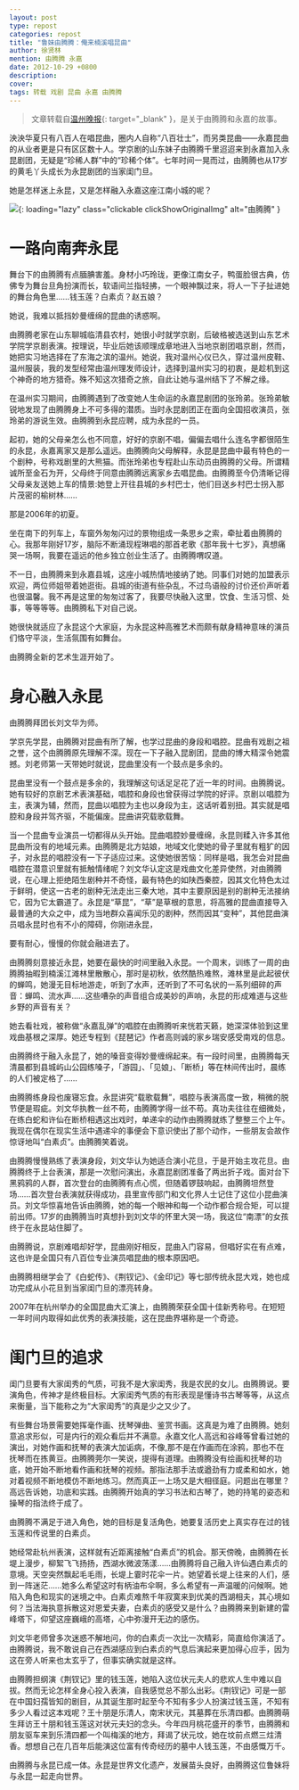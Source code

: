 ```yaml
---
layout: post
type: repost
categories: repost
title: "鲁妹由腾腾：俺来楠溪唱昆曲"
author: 徐贤林
mention: 由腾腾 永嘉
date: 2012-10-29 +0800
description: 
cover: 
tags: 转载 戏剧 昆曲 永嘉 由腾腾
---
```


> 文章转载自[温州晚报](http://www.wzrb.com.cn/mobile_show.aspx?id=421753){: target="_blank" }，是关于由腾腾和永嘉的故事。

泱泱华夏只有八百人在唱昆曲，圈内人自称“八百壮士”，而另类昆曲——永嘉昆曲的从业者更是只有区区数十人。学京剧的山东妹子由腾腾千里迢迢来到永嘉加入永昆剧团，无疑是“珍稀人群”中的“珍稀个体”。七年时间一晃而过，由腾腾也从17岁的黄毛丫头成长为永昆剧团的当家闺门旦。

她是怎样迷上永昆，又是怎样融入永嘉这座江南小城的呢？

![](https://apqx.oss-cn-hangzhou.aliyuncs.com/blog/repost_20121029/youtengteng.jpg){: loading="lazy" class="clickable clickShowOriginalImg" alt="由腾腾" }

# 一路向南奔永昆

舞台下的由腾腾有点腼腆害羞。身材小巧玲珑，更像江南女子，鸭蛋脸很古典，仿佛专为舞台旦角扮演而长，软语间兰指轻拂，一个眼神飘过来，将人一下子扯进她的舞台角色里……钱玉莲？白素贞？赵五娘？

她说，我难以抵挡妙曼缠绵的昆曲的诱惑啊。

由腾腾老家在山东聊城临清县农村，她很小时就学京剧，后破格被选送到山东艺术学院学京剧表演。按理说，毕业后她该顺理成章地进入当地京剧团唱京剧，然而，她把实习地选择在了东海之滨的温州。她说，我对温州心仪已久，穿过温州皮鞋、温州服装，我的发型经常由温州理发师设计，选择到温州实习的初衷，是趁机到这个神奇的地方猎奇。殊不知这次猎奇之旅，自此让她与温州结下了不解之缘。

在温州实习期间，由腾腾遇到了改变她人生命运的永嘉昆剧团的张玲弟。张玲弟敏锐地发现了由腾腾身上不可多得的潜质。当时永昆剧团正在面向全国招收演员，张玲弟的游说生效。由腾腾到永昆应聘，成为永昆的一员。

起初，她的父母亲怎么也不同意，好好的京剧不唱，偏偏去唱什么连名字都很陌生的永昆，永嘉离家又是那么遥远。由腾腾向父母解释，永昆是昆曲中最有特色的一个剧种，号称戏剧里的大熊猫。而张玲弟也专程赴山东动员由腾腾的父母。所谓精诚所至金石为开，父母终于同意由腾腾远离家乡去唱昆曲。由腾腾至今仍清晰记得父母亲友送她上车的情景:她登上开往县城的乡村巴士，他们目送乡村巴士拐入那片茂密的榆树林……

那是2006年的初夏。

坐在南下的列车上，车窗外匆匆闪过的景物组成一条思乡之索，牵扯着由腾腾的心。我那年刚好17岁，脑际不断涌现程琳唱的那首老歌《那年我十七岁》，真想痛哭一场啊，我要在遥远的他乡独立创业生活了。由腾腾喟叹道。

不一日，由腾腾来到永嘉县城，这座小城热情地接纳了她。同事们对她的加盟表示欢迎，两位师姐带着她逛街。县城的街道有些杂乱，不过鸟语般的讨价还价声听着也很温馨。我不再是这里的匆匆过客了，我要尽快融入这里，饮食、生活习惯、处事，等等等等。由腾腾私下对自己说。

她很快就适应了永昆这个大家庭，为永昆这种高雅艺术而颇有献身精神意味的演员们恪守平淡，生活氛围有如舞台。

由腾腾全新的艺术生涯开始了。

# 身心融入永昆

由腾腾拜团长刘文华为师。

学京先学昆，由腾腾对昆曲有所了解，也学过昆曲的身段和唱腔。昆曲有戏剧之祖之誉，这个由腾腾原先理解不深。现在一下子融入昆剧团，昆曲的博大精深令她震撼。刘老师第一天带她时就说，昆曲里没有一个鼓点是多余的。

昆曲里没有一个鼓点是多余的，我理解这句话足足花了近一年的时间。由腾腾说。她有较好的京剧艺术表演基础，唱腔和身段也曾获得过学院的好评。京剧以唱腔为主，表演为辅，然而，昆曲以唱腔为主也以身段为主，这话听着别扭。其实就是唱腔和身段并驾齐驱，不能偏废。昆曲讲究载歌载舞。

当一个昆曲专业演员一切都得从头开始。昆曲唱腔妙曼缠绵，永昆则糅入许多其他昆曲所没有的地域元素。由腾腾是北方姑娘，地域文化使她的骨子里就有粗犷的因子，对永昆的唱腔没有一下子适应过来。这使她很苦恼：同样是唱，我怎会对昆曲唱腔在潜意识里就有抵触情绪呢？刘文华认定这是戏曲文化差异使然，对由腾腾说，在心理上拒绝陌生剧种并不奇怪，最有特色的如陕西秦腔，因其文化特色太过于鲜明，使这一古老的剧种无法走出三秦大地，其中主要原因是别的剧种无法接纳它，因为它太霸道了。永昆是“草昆”，“草”是草根的意思，将高雅的昆曲直接导入最普通的大众之中，成为当地群众喜闻乐见的剧种，然而因其“变种”，其他昆曲演员唱永昆时也有不小的障碍，你刚进永昆，

要有耐心，慢慢的你就会融进去了。

由腾腾刻意接近永昆，她要在最快的时间里融入永昆。一个周末，训练了一周的由腾腾抽暇到楠溪江滩林里散散心，那时是初秋，依然酷热难熬，滩林里是此起彼伏的蝉鸣，她漫无目标地游走，听到了水声，还听到了不可名状的一系列细碎的声音：蝉鸣、流水声……这些嘈杂的声音组合成美妙的声响，永昆的形成难道与这些乡野的声音有关？

她去看社戏，被称做“永嘉乱弹”的唱腔在由腾腾听来恍若天籁，她深深体验到这里戏曲基根之深厚。她还专程到《琵琶记》作者高则诚的家乡瑞安感受南戏的信息。

由腾腾终于融入永昆了，她的嗓音变得妙曼缠绵起来。有一段时间里，由腾腾每天清晨都到县城屿山公园练嗓子，「游园」、「见娘」、「断桥」等在林间传出时，晨练的人们被定格了……

由腾腾练身段也废寝忘食。永昆讲究“载歌载舞”，唱腔与表演高度一致，稍微的脱节便是瑕疵。刘文华执教一丝不苟，由腾腾学得一丝不苟。真功夫往往在细微处，在练白蛇和许仙在断桥相遇这出戏时，单递伞的动作由腾腾就练了整整三个上午。我现在偶尔在现实生活中遇递伞的事便会下意识使出了那个动作，一些朋友会故作惊讶地叫“白素贞”。由腾腾笑着说。

由腾腾慢慢熟练了表演身段，刘文华认为她适合演小花旦，于是开始主攻花旦。由腾腾终于上台表演，那是一次慰问演出，永嘉昆剧团准备了两出折子戏。面对台下黑鸦鸦的人群，首次登台的由腾腾有点心慌，但随着锣鼓响起，由腾腾坦然登场……首次登台表演就获得成功，县里宣传部门和文化界人士记住了这位小昆曲演员。刘文华惊喜地告诉由腾腾，她的每一个眼神和每一个动作都合规合矩，可以提前出师。17岁的由腾腾当时真想扑到刘文华的怀里大哭一场，我这位“南漂”的女孩终于在永昆站住脚了。

由腾腾说，京剧难唱却好学，昆曲刚好相反，昆曲入门容易，但唱好实在有点难，这也许是全国只有八百位专业演员唱昆曲的根本原因吧。

由腾腾相继学会了《白蛇传》、《荆钗记》、《金印记》等七部传统永昆大戏，她也成功完成从小花旦到当家闺门旦的漂亮转身。

2007年在杭州举办的全国昆曲大汇演上，由腾腾荣获全国十佳新秀称号。在短短一年时间内取得如此优秀的表演技能，这在昆曲界堪称是一个奇迹。

# 闺门旦的追求

闺门旦要有大家闺秀的气质，可我不是大家闺秀，我是农民的女儿。由腾腾说。要演角色，传神才是终极目标。大家闺秀气质的有形表现是懂诗书古琴等等，从这点来衡量，当下能称之为“大家闺秀”的真是少之又少了。

有些舞台场景需要她挥毫作画、抚琴弹曲、鉴赏书画。这真是为难了由腾腾。她刻意追求形似，可是内行的观众看后并不满意。永嘉文化人高远和谷峰等曾看过她的演出，对她作画和抚琴的表演大加诟病，不像,那不是在作画而在涂鸦，那也不在抚琴而在拣黄豆。由腾腾莞尔一笑说，提得有道理。由腾腾没有绘画和抚琴的功底，她开始不断地看作画和抚琴的视频。那指法那手法或遒劲有力或柔和如水，她对着视频不断地模仿不断地练习。然而真正一上场又是大相径庭。问题出在哪里？高远告诉她，功底和实践。由腾腾开始真的学习书法和古琴了，她的持笔的姿态和操琴的指法终于成了。

由腾腾不满足于进入角色，她的目标是复活角色，她要复活历史上真实存在过的钱玉莲和传说里的白素贞。

她经常赴杭州表演，这样就有近距离接触“白素贞”的机会。那天傍晚，由腾腾在长堤上漫步，柳絮飞飞扬扬，西湖水微波荡漾……由腾腾将自己融入许仙遇白素贞的意境。天空突然飘起毛毛雨，长堤上霎时花伞一片。她望着长堤上往来的人们，感到一阵迷茫……她多么希望这时有柄油布伞啊，多么希望有一声温暖的问候啊。她陷入角色和现实的迷境之中。白素贞难熬千年寂寞来到优美的西湖相夫，其心境如何？当法海执意拆散这对恩爱夫妻，白素贞的感受又是什么？由腾腾来到新建的雷峰塔下，仰望这座巍峨的高塔，心中弥漫开无边的感伤。

刘文华老师曾多次迷惑不解地问，你的白素贞一次比一次精彩，简直给你演活了。由腾腾说，我不敢说自己在西湖感应到白素贞的气息后演起来更加得心应手，因为这在旁人听来也太玄乎了，但事实确实就是这样。

由腾腾担纲演《荆钗记》里的钱玉莲，她陷入这位状元夫人的悲欢人生中难以自拔。然而无论怎样全身心投入表演，自我感觉总不那么出彩。《荆钗记》可是一部在中国妇孺皆知的剧目，从其诞生那时起至今不知有多少人扮演过钱玉莲，不知有多少人看过这本戏呢？王十朋是乐清人，南宋状元，其墓葬在乐清四都。由腾腾萌生拜访王十朋和钱玉莲这对状元夫妇的念头。今年四月桃花盛开的季节，由腾腾和朋友驱车来到乐清四都一个叫梅溪的地方，拜谒了状元坟，她在坟前点燃三炷清香。想想自己在几百年后能演这位富有传奇经历的墓中人钱玉莲，不由感慨万千。

由腾腾与永昆已成一体。永昆是世界文化遗产，发展苗头良好，由腾腾这位鲁妹将与永昆一起走向世界。